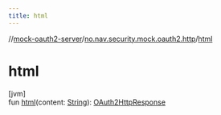 ```yaml
---
title: html
---
```

//[mock-oauth2-server](../../index.html)/[no.nav.security.mock.oauth2.http](index.html)/[html](html.html)



# html



[jvm]\
fun [html](html.html)(content: [String](https://kotlinlang.org/api/latest/jvm/stdlib/kotlin/-string/index.html)): [OAuth2HttpResponse](-o-auth2-http-response/index.html)




